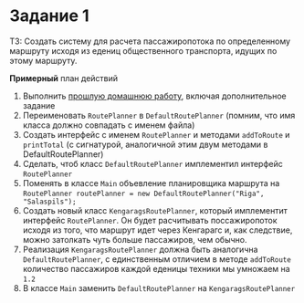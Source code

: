 # Задание 1

ТЗ: Создать систему для расчета пассажиропотока по определенному маршруту исходя из едениц общественного транспорта, идущих по этому маршруту.

**Примерный** план действий
1. Выполнить [прошлую домашнюю работу](../../lesson4/homework/inheritance.md), включая дополнительное задание
2. Переименовать `RoutePlanner` в `DefaultRoutePlanner` (помним, что имя класса должно совпадать с именем файла)
3. Создать интерфейс с именем `RoutePlanner` и методами `addToRoute` и `printTotal` (с сигнатурой, аналогичной этим двум методами в DefaultRoutePlanner)
4. Сделать, чтоб класс `DefaultRoutePlanner` имплементил интерфейс `RoutePlanner`
5. Поменять в классе `Main` объевление планировщика маршрута на `RoutePlanner routePlanner = new DefaultRoutePlanner("Riga", "Salaspils");`
6. Создать новый класс `KengaragsRoutePlanner`, который имплементит интерфейс `RoutePlanner`. Он будет расчитывать поссажиропоток исходя из того, что маршрут идет через Кенгарагс и, как следствие, можно затолкать чуть больше пассажиров, чем обычно.
7. Реализация `KengaragsRoutePlanner` должна быть аналогична `DefaultRoutePlanner`, с единственным отличием в методе `addToRoute` количество пассажиров каждой еденицы техники мы умножаем на `1.2`
8. В классе `Main` заменить `DefaultRoutePlanner` на `KengaragsRoutePlanner`
